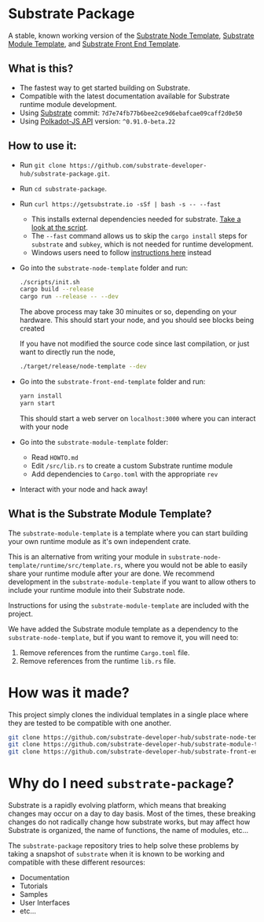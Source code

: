 # Substrate Package

A stable, known working version of the [Substrate Node Template](https://github.com/substrate-developer-hub/substrate-node-template), [Substrate Module Template](https://github.com/substrate-developer-hub/substrate-module-template), and [Substrate Front End Template](https://github.com/substrate-developer-hub/substrate-front-end-template).

## What is this?

* The fastest way to get started building on Substrate.
* Compatible with the latest documentation available for Substrate runtime module development.
* Using [Substrate](https://github.com/paritytech/substrate) commit: `7d7e74fb77b6bee2ce9d6ebafcae09caff2d0e50`
* Using [Polkadot-JS API](https://github.com/polkadot-js/api/) version: `^0.91.0-beta.22`

## How to use it:

 * Run `git clone https://github.com/substrate-developer-hub/substrate-package.git`.
 * Run `cd substrate-package`.
 * Run `curl https://getsubstrate.io -sSf | bash -s -- --fast`
    * This installs external dependencies needed for substrate. [Take a look at the script](https://getsubstrate.io).
    * The `--fast` command allows us to skip the `cargo install` steps for `substrate` and `subkey`, which is not needed for runtime development.
    * Windows users need to follow [instructions here](https://github.com/paritytech/substrate#61-hacking-on-substrate) instead

* Go into the `substrate-node-template` folder and run:

    ```sh
    ./scripts/init.sh
    cargo build --release
    cargo run --release -- --dev
    ```

    The above process may take 30 minuites or so, depending on your hardware. This should start your node, and you should see blocks being created

    If you have not modified the source code since last compilation, or just want to directly run the node,

    ```sh
    ./target/release/node-template --dev
    ```

* Go into the `substrate-front-end-template` folder and run:

    ```sh
    yarn install
    yarn start
    ```

    This should start a web server on `localhost:3000` where you can interact with your node

* Go into the `substrate-module-template` folder:
    * Read `HOWTO.md`
    * Edit `/src/lib.rs` to create a custom Substrate runtime module
    * Add dependencies to `Cargo.toml` with the appropriate `rev`

* Interact with your node and hack away!

## What is the Substrate Module Template?

The `substrate-module-template` is a template where you can start building your own runtime module as it's own independent crate.

This is an alternative from writing your module in `substrate-node-template/runtime/src/template.rs`, where you would not be able to easily share your runtime module after your are done. We recommend development in the `substrate-module-template` if you want to allow others to include your runtime module into their Substrate node.

Instructions for using the `substrate-module-template` are included with the project.

We have added the Substrate module template as a dependency to the `substrate-node-template`, but if you want to remove it, you will need to:

1. Remove references from the runtime `Cargo.toml` file.
2. Remove references from the runtime `lib.rs` file.

# How was it made?

This project simply clones the individual templates in a single place where they are tested to be compatible with one another.

```bash
git clone https://github.com/substrate-developer-hub/substrate-node-template
git clone https://github.com/substrate-developer-hub/substrate-module-template
git clone https://github.com/substrate-developer-hub/substrate-front-end-template
```

# Why do I need `substrate-package`?

Substrate is a rapidly evolving platform, which means that breaking changes may occur on a day to day basis.
Most of the times, these breaking changes do not radically change how substrate works, but may affect how Substrate is organized, the name of functions, the name of modules, etc...

The `substrate-package` repository tries to help solve these problems by taking a snapshot of `substrate` when it is known to be working and compatible with these different resources:

* Documentation
* Tutorials
* Samples
* User Interfaces
* etc...
